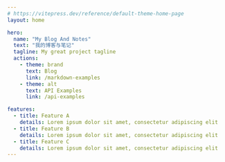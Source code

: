 ```yaml
---
# https://vitepress.dev/reference/default-theme-home-page
layout: home

hero:
  name: "My Blog And Notes"
  text: "我的博客与笔记"
  tagline: My great project tagline
  actions:
    - theme: brand
      text: Blog
      link: /markdown-examples
    - theme: alt
      text: API Examples
      link: /api-examples

features:
  - title: Feature A
    details: Lorem ipsum dolor sit amet, consectetur adipiscing elit
  - title: Feature B
    details: Lorem ipsum dolor sit amet, consectetur adipiscing elit
  - title: Feature C
    details: Lorem ipsum dolor sit amet, consectetur adipiscing elit
---
```


